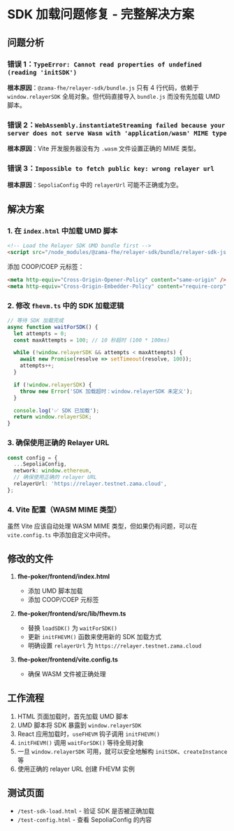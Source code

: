 # SDK 加载问题修复 - 完整解决方案

## 问题分析

### 错误 1：`TypeError: Cannot read properties of undefined (reading 'initSDK')`

**根本原因**：`@zama-fhe/relayer-sdk/bundle.js` 只有 4 行代码，依赖于 `window.relayerSDK` 全局对象。但代码直接导入 `bundle.js` 而没有先加载 UMD 脚本。

### 错误 2：`WebAssembly.instantiateStreaming failed because your server does not serve Wasm with 'application/wasm' MIME type`

**根本原因**：Vite 开发服务器没有为 `.wasm` 文件设置正确的 MIME 类型。

### 错误 3：`Impossible to fetch public key: wrong relayer url`

**根本原因**：`SepoliaConfig` 中的 `relayerUrl` 可能不正确或为空。

## 解决方案

### 1. 在 `index.html` 中加载 UMD 脚本

```html
<!-- Load the Relayer SDK UMD bundle first -->
<script src="/node_modules/@zama-fhe/relayer-sdk/bundle/relayer-sdk-js.umd.cjs"></script>
```

添加 COOP/COEP 元标签：

```html
<meta http-equiv="Cross-Origin-Opener-Policy" content="same-origin" />
<meta http-equiv="Cross-Origin-Embedder-Policy" content="require-corp" />
```

### 2. 修改 `fhevm.ts` 中的 SDK 加载逻辑

```typescript
// 等待 SDK 加载完成
async function waitForSDK() {
  let attempts = 0;
  const maxAttempts = 100; // 10 秒超时 (100 * 100ms)

  while (!window.relayerSDK && attempts < maxAttempts) {
    await new Promise(resolve => setTimeout(resolve, 100));
    attempts++;
  }

  if (!window.relayerSDK) {
    throw new Error('SDK 加载超时：window.relayerSDK 未定义');
  }

  console.log('✅ SDK 已加载');
  return window.relayerSDK;
}
```

### 3. 确保使用正确的 Relayer URL

```typescript
const config = {
  ...SepoliaConfig,
  network: window.ethereum,
  // 确保使用正确的 relayer URL
  relayerUrl: 'https://relayer.testnet.zama.cloud',
};
```

### 4. Vite 配置（WASM MIME 类型）

虽然 Vite 应该自动处理 WASM MIME 类型，但如果仍有问题，可以在 `vite.config.ts` 中添加自定义中间件。

## 修改的文件

1. **fhe-poker/frontend/index.html**
   - 添加 UMD 脚本加载
   - 添加 COOP/COEP 元标签

2. **fhe-poker/frontend/src/lib/fhevm.ts**
   - 替换 `loadSDK()` 为 `waitForSDK()`
   - 更新 `initFHEVM()` 函数来使用新的 SDK 加载方式
   - 明确设置 `relayerUrl` 为 `https://relayer.testnet.zama.cloud`

3. **fhe-poker/frontend/vite.config.ts**
   - 确保 WASM 文件被正确处理

## 工作流程

1. HTML 页面加载时，首先加载 UMD 脚本
2. UMD 脚本将 SDK 暴露到 `window.relayerSDK`
3. React 应用加载时，`useFHEVM` 钩子调用 `initFHEVM()`
4. `initFHEVM()` 调用 `waitForSDK()` 等待全局对象
5. 一旦 `window.relayerSDK` 可用，就可以安全地解构 `initSDK`、`createInstance` 等
6. 使用正确的 relayer URL 创建 FHEVM 实例

## 测试页面

- `/test-sdk-load.html` - 验证 SDK 是否被正确加载
- `/test-config.html` - 查看 SepoliaConfig 的内容

